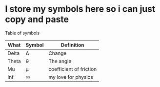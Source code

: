 # I store my symbols here so i can just copy and paste
Table of symbols

What | Symbol|Definition
-----|-----|----
Delta | Δ | Change
Theta | θ | The angle
Mu | μ | coefficient of friction
Inf | ∞ | my love for physics
